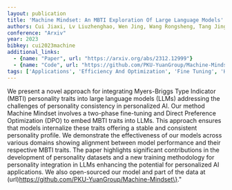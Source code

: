 ```yaml
---
layout: publication
title: 'Machine Mindset: An MBTI Exploration Of Large Language Models'
authors: Cui Jiaxi, Lv Liuzhenghao, Wen Jing, Wang Rongsheng, Tang Jing, Tian Yonghong, Yuan Li
conference: "Arxiv"
year: 2023
bibkey: cui2023machine
additional_links:
  - {name: "Paper", url: "https://arxiv.org/abs/2312.12999"}
  - {name: "Code", url: "https://github.com/PKU-YuanGroup/Machine-Mindset"}
tags: ['Applications', 'Efficiency And Optimization', 'Fine Tuning', 'Has Code', 'Pretraining Methods', 'Reinforcement Learning', 'Training Techniques']
---
```

We present a novel approach for integrating Myers-Briggs Type Indicator (MBTI) personality traits into large language models (LLMs) addressing the challenges of personality consistency in personalized AI. Our method Machine Mindset involves a two-phase fine-tuning and Direct Preference Optimization (DPO) to embed MBTI traits into LLMs. This approach ensures that models internalize these traits offering a stable and consistent personality profile. We demonstrate the effectiveness of our models across various domains showing alignment between model performance and their respective MBTI traits. The paper highlights significant contributions in the development of personality datasets and a new training methodology for personality integration in LLMs enhancing the potential for personalized AI applications. We also open-sourced our model and part of the data at (url)https://github.com/PKU-YuanGroup/Machine-Mindset\}."
